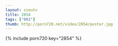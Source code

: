 ```yaml
--- 
layout: sieutv
title: 2854
tags: ["002"]
thumb: http://porn720.net/video/2854/poster.jpg
---
```

{% include porn720 key="2854" %} 
